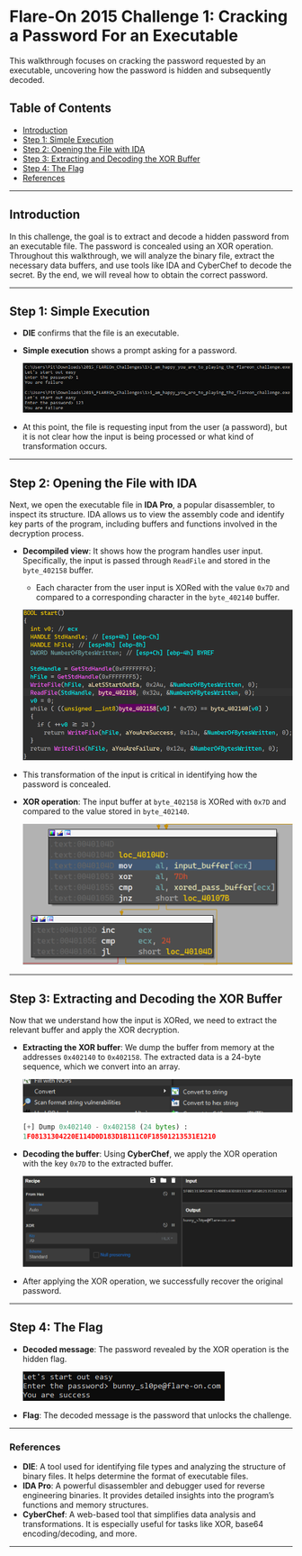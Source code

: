 # Flare-On 2015 Challenge 1: Cracking a Password For an Executable

This walkthrough focuses on cracking the password requested by an executable, uncovering how the password is hidden and subsequently decoded.

## Table of Contents
- [Introduction](#introduction)
- [Step 1: Simple Execution](#step-1-simple-execution)
- [Step 2: Opening the File with IDA](#step-2-opening-the-file-with-ida)
- [Step 3: Extracting and Decoding the XOR Buffer](#step-3-extracting-and-decoding-the-xor-buffer)
- [Step 4: The Flag](#step-4-the-flag)
- [References](#references)

---

## Introduction

In this challenge, the goal is to extract and decode a hidden password from an executable file. The password is concealed using an XOR operation. Throughout this walkthrough, we will analyze the binary file, extract the necessary data buffers, and use tools like IDA and CyberChef to decode the secret. By the end, we will reveal how to obtain the correct password.

---

## Step 1: Simple Execution

- **DIE** confirms that the file is an executable.
- **Simple execution** shows a prompt asking for a password.

    ![CLI](images/1-cli-try.png)

- At this point, the file is requesting input from the user (a password), but it is not clear how the input is being processed or what kind of transformation occurs.

---

## Step 2: Opening the File with IDA

Next, we open the executable file in **IDA Pro**, a popular disassembler, to inspect its structure. IDA allows us to view the assembly code and identify key parts of the program, including buffers and functions involved in the decryption process.

- **Decompiled view**: It shows how the program handles user input. Specifically, the input is passed through `ReadFile` and stored in the `byte_402158` buffer.
    - Each character from the user input is XORed with the value `0x7D` and compared to a corresponding character in the `byte_402140` buffer.

    ![Decompiled Overview](images/2-decompiled-overview.png)

- This transformation of the input is critical in identifying how the password is concealed.

- **XOR operation**: The input buffer at `byte_402158` is XORed with `0x7D` and compared to the value stored in `byte_402140`.

    ![Identifying XOR Buffer](images/4-recognized-buffers.png)

---

## Step 3: Extracting and Decoding the XOR Buffer

Now that we understand how the input is XORed, we need to extract the relevant buffer and apply the XOR decryption.

- **Extracting the XOR buffer**: We dump the buffer from memory at the addresses `0x402140` to `0x402158`. The extracted data is a 24-byte sequence, which we convert into an array.

   ![Convert to hex](images/3-convert-to-hex.png)

    ```python
    [+] Dump 0x402140 - 0x402158 (24 bytes) :
    1F08131304220E114D0D183D1B111C0F18501213531E1210
    ```

- **Decoding the buffer**: Using **CyberChef**, we apply the XOR operation with the key `0x7D` to the extracted buffer.

    ![CyberChef Solution](images/2-cyberchef-solution.png)

- After applying the XOR operation, we successfully recover the original password.

---

## Step 4: The Flag

- **Decoded message**: The password revealed by the XOR operation is the hidden flag.

    ![Final Solution](images/6-final.png)

- **Flag**: The decoded message is the password that unlocks the challenge.

---

### References

- **DIE**: A tool used for identifying file types and analyzing the structure of binary files. It helps determine the format of executable files.
- **IDA Pro**: A powerful disassembler and debugger used for reverse engineering binaries. It provides detailed insights into the program’s functions and memory structures.
- **CyberChef**: A web-based tool that simplifies data analysis and transformations. It is especially useful for tasks like XOR, base64 encoding/decoding, and more.

---
